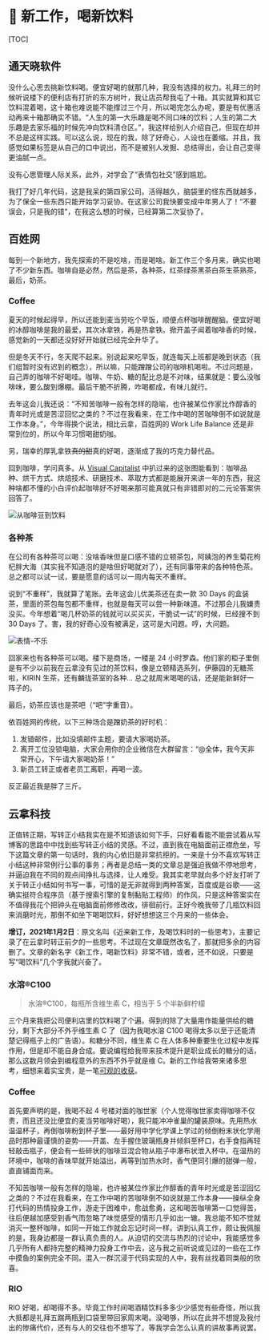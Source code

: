 # 🥛 新工作，喝新饮料

[TOC]

## 通天晓软件

没什么心思去挑新饮料喝。便宜好喝的就那几种，我没有选择的权力。礼拜三的时候听说楼下的便利店有打折的东方树叶，我让店员帮我屯了十箱。其实就算和其它饮料混着喝，这十箱也难说能不能撑过三个月，所以喝完怎么办呢，要是有优惠活动再来十箱那确实不错。“人生的第一大乐趣是喝不同口味的饮料；人生的第二大乐趣是去家乐福的时候先冲向饮料清仓区。”，我这样给别人介绍自己，但现在却并不总是这样实践。可以这么说，现在的我，除了好奇心，人设也在萎缩。并且，我感觉如果标签是从自己的口中说出，而不是被别人发掘、总结得出，会让自己变得更油腻一点。

没有心思管理人际关系，此外，对学会了“表情包社交”感到尴尬。

我打了好几年代码，这是我呆的第四家公司。活得越久，脑袋里的怪东西就越多，为了保全一些东西只能开始学习妥协。在这家公司我快要变成中年男人了！“不要误会，只是我的错”，在我这么想的时候，已经算第二次妥协了。

## 百姓网

每到一个新地方，我先探索的不是吃啥，而是喝啥。新工作三个多月来，确实也喝了不少新东西。咖啡自是必然，然后是茶，各种茶，红茶绿茶黑茶白茶生茶熟茶，最后，奶茶。

### Coffee

夏天的时候起得早，所以还能到麦当劳吃个早饭，顺便点杯咖啡醒醒脑。便宜好喝的冰醇咖啡是我的最爱，其次冰拿铁，再是热拿铁。掀开盖子闻着咖啡香的时候，感觉新的一天都还没好好开始就已经完全升华了。

但是冬天不行，冬天爬不起来。别说起来吃早饭，就连每天上班都是晚到状态（我们组暂时没有迟到的概念），所以嘛，只能蹭蹭公司的咖啡机喝啦。不过问题是，自己弄的咖啡不好喝哇。咖啡、牛奶、糖的配比总是不对味，结果就是：要么没咖啡味，要么酸到爆棚。最后干脆不折腾，咋喝都成，有味儿就行。

去年这会儿我还说：“不知苦咖啡一般有怎样的隐喻，也许被某位作家比作醇香的青年时光或是苦涩回忆之类的？不过在我看来，在工作中喝的苦咖啡倒不如说就是工作本身。”，今年得换个说法，相比云拿，百姓网的 Work Life Balance 还是非常到位的，所以今年习惯喝甜奶咖。

另，瑞幸的厚乳拿铁<del>真的甜</del>真的好喝，逐渐成了我的巧克力替代品。

回到咖啡，学问真多。从 [Visual Capitalist](https://www.visualcapitalist.com/wp-content/uploads/2020/08/Coffee-supply-visualized-full.html) 中扒过来的这张图能看到：咖啡品种、烘干方式、烘焙技术、研磨技术、萃取方式都是能展开来讲一年的东西，我这种啥都不懂的小白评价起咖啡好不好喝来那可能真就只有非错即对的二元论答案供回答了。

![从咖啡豆到饮料](https://mgear-image.oss-cn-shanghai.aliyuncs.com/image/other/20210102195853.png)

### 各种茶

在公司有各种茶可以喝：没啥香味但是口感不错的立顿茶包，阿姨泡的养生菊花枸杞胖大海（其实我不知道泡的是啥但好喝就对了），还有同事带来的各种特色茶。总之都可以试一试，要是愿意的话可以一周内每天不重样。

说到“不重样”，我就算了笔账。去年这会儿优美茶还在卖一款 30 Days 的盒装茶，里面的茶包每包都不重样，也就是每天可以尝一种新味道。不过那会儿我嫌贵没买。今年想着“喝几杯奶茶的钱就可以买买买，干脆试一试”的时候，已经搜不到 30 Days 了。害，我的好奇心没有被满足，这可是大问题。哼，大问题。

![表情-不乐](https://mgear-image.oss-cn-shanghai.aliyuncs.com/image/other/20210102224748.png)

回家来也有各种茶可以喝。楼下是商场，一楼是 24 小时罗森。他们家的柜子里倒是有不少以前我在云拿没有见过的茶饮料，像是立顿精选系列，伊藤园的无糖茶啦，KIRIN 生茶，还有麟珑茶室的各种... 总之就周末喝喝的话，还是能新鲜好一阵子的。

最后，奶茶应该也是茶吧（“吧”字重音）。

依百姓网的传统，以下三种场合是蹭奶茶的好时机：

1. 发错邮件，比如没填邮件主题，要请大家喝奶茶。
2. 离开工位没锁电脑，大家会用你的企业微信在大群留言：“@全体，我今天非常开心，下午请大家喝奶茶！”
3. 新员工转正或者老员工离职，再喝一波。

反正最近我是胖了三斤。

## 云拿科技

正值转正期，写转正小结我实在是不知道该如何下手，只好看看能不能尝试着从写博客的思路中中找到些写转正小结的灵感。不过，直到我在电脑面前正襟危坐，写下这篇文章的第一句话时，我的内心依旧是非常抗拒的。一来是十分不喜欢写转正小结这种非常例行公事的事务；再者是总结一类的文章总是强迫我做不停地思考，并逼迫我在不同的观点间挣扎与选择，让人难受。我其实老早就向多个好友打听了关于转正小结如何书写一事，可惜的是无非就得到两种答案，百度或是谷歌——这确实挺符合程序员（基于搜索引擎的复制黏贴工程师）的作风，只是这种答案实在不值得我花个把钟头在电脑面前修修改改，徘徊前行。正好今晚我带了几瓶饮料回来消磨时光，那倒不如坐下喝喝饮料，好好想想这三个月来的一些体会。

**增订，2021年1月2日**：原文名叫《近来新工作，及喝饮料时的一些思考》，主要记录了在云拿时转正前夕的一些思考。不过现在文章既然改名了，那就把多余的内容删了。文章的新名字《新工作，喝新饮料》非常不错，或者，还不如说，只要是写“喝饮料”几个字我就兴奋了。

### 水溶®C100

> 水溶®C100，每瓶所含维生素 C，相当于 5 个半新鲜柠檬

三个月来我把公司便利店里的饮料喝了个遍。得到的除了大量用作能量供给的糖分，剩下大部分不外乎维生素 C 了（因为我喝水溶 C100 喝得太多以至于还能清楚记得瓶子上的广告语）。和糖分不同，维生素 C 在人体多种重要生化过程中发挥作用，但是却不能自身合成。要说编程给我带来技术提升是职业成长的糖分的话，那么这数月领会到编程意外的东西不外乎就是维 C。新的工作给我带来诸多思考，细想来着实宝贵，是一笔[可观的收获](/articles/42/cloud-take.html)。

### Coffee

首先要声明的是，我喝不起 4 号楼对面的咖世家（个人觉得咖世家卖得咖啡不仅贵，而且还没比便宜的麦当劳咖啡好喝），我只能冲冲雀巢的罐装原味。先用热水温温杯子，再倒咖啡粉到杯子里——最好用中学化学课上学过的倾倒粉末状化学用品时那种最谨慎的姿势——开盖、左手握住玻璃瓶身并倾斜至杯口，右手食指再轻轻敲击瓶子，便会有一些碎状的咖啡豆混合物从瓶子中瀑布状泄入杯中。在温热的环境中，咖啡的香味早就开始溢出，再等到加热水时，香气便同引爆的甜弹一般，直直铺面而来。

不知苦咖啡一般有怎样的隐喻，也许被某位作家比作醇香的青年时光或是苦涩回忆之类的？不过在我看来，在工作中喝的苦咖啡倒不如说就是工作本身——操纵全身打代码的热情投身工作，游走于困难中，愈战愈勇，这和喝苦咖啡第一口觉得苦，往后便越加感受到香气而忽略了味觉感受的情形几乎如出一辙。我总能不知不觉就消灭一整杯咖啡，如同一开始工作就会忘记时间一样。讲到认真工作，颇让我佩服的是，我身边都是一群认真负责的人。从迫切的交流与热烈的讨论中，我能感觉多几乎所有人都持完整的精神力投身工作中去，这与我之前听说或见过的一些在工作中摸鱼的案例完全不同。混入一群沉浸于代码实现的人中，我有丝找着同类般的欣喜。

### RIO

RIO 好喝，却喝得不多。毕竟工作时间喝酒精饮料多多少少感觉有些奇怪，所以我大抵都是礼拜五踹两瓶到口袋里带回家周末喝。没喝够，所以在此并不想提及我付出的惨痛代价，还有与人的交往也不想写了。等我学会怎么认真的讲故事再说罢。



